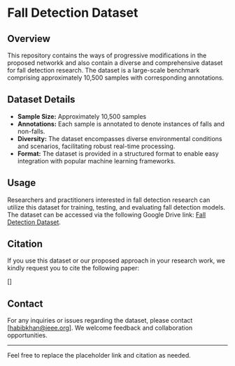 # Fall Detection Dataset

## Overview
This repository contains the ways of progressive modifications in the proposed networkk and also contain a diverse and comprehensive dataset for fall detection research. The dataset is a large-scale benchmark comprising approximately 10,500 samples with corresponding annotations.

## Dataset Details
- **Sample Size:** Approximately 10,500 samples
- **Annotations:** Each sample is annotated to denote instances of falls and non-falls.
- **Diversity:** The dataset encompasses diverse environmental conditions and scenarios, facilitating robust real-time processing.
- **Format:** The dataset is provided in a structured format to enable easy integration with popular machine learning frameworks.

## Usage
Researchers and practitioners interested in fall detection research can utilize this dataset for training, testing, and evaluating fall detection models. The dataset can be accessed via the following Google Drive link: [Fall Detection Dataset](https://drive.google.com/drive/folders/1OvXAcmfMHdiCpcuAj-VCAMxNFi_p2_TD?usp=drive_link).

## Citation
If you use this dataset or our proposed approach in your research work, we kindly request you to cite the following paper:

[]

## Contact
For any inquiries or issues regarding the dataset, please contact [habibkhan@ieee.org]. We welcome feedback and collaboration opportunities.

---

Feel free to replace the placeholder link and citation as needed.
